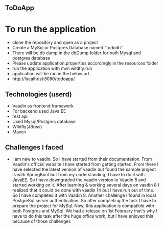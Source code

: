 ## ToDoApp

# To run the application
* clone the repository and open as a project 
* Create a MySql or Postgres Database named "tododb"
* There will be db dump in the dbDump folder for both Mysql and postgres database
* Please update application.properties accordingly in the resources folder
* run the application with mvn wildfly:run
* application will be run in the below url
* http://localhost:8080/todoapp/

## Technologies (userd)

* Vaadin as frontend framework
* For backend used Java EE
* rest api
* Used Mysql/Postgres database
* Wildfly(JBoss)
* Maven

## Challenges I faced
* I am new to vaadin. So I have started from their documentation. From Vaadin's official website I have started from getting started. From there I have selected the latest version of vaadin but found the sample project is with SpringBoot but from my understanding, I have to do it with JavaEE. So I have downgraded the vaadin version to Vaadin 8 and started working on it. After learning & working several days on vaadin 8 I realized that it could be done with vaadin 14 but I have run out of time. So I have completed it with Vaadin 8. Another challenge I found in local PostgreSql server authentication. So after completing the task I have to prepare the project for MySql. Now, this application is compatible with both Postgres and MySql. We had a release on 1st February that's why I have to do this task after the huge office work, but I have enjoyed this because of those challenges